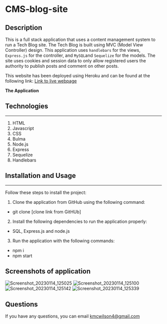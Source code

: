 # CMS-blog-site

## Description

This is a full stack application that uses a content management system to run a Tech Blog site. The Tech Blog is built using MVC (Model View Controller) design. This application uses `handlebars` for the views, `Express.js` for the controller, and `MySQL`and `Sequelize` for the models. The site uses cookies and session data to only allow registered users the authority to publish posts and comment on other posts. 

This website has been deployed using Heroku and can be found at the following link:
[Link to live webpage](https://pacific-forest-66625.herokuapp.com/)

**The Application**
## Technologies
---
1. HTML
2. Javascript
3. CSS
4. Bulma
5. Node.js
6. Express
7. Sequelize
8. Handlebars

## Installation and Usage
---

Follow these steps to install the project:
1. Clone the application from GitHub using the following command:
* git clone [clone link from GitHUb]

2. Install the following dependencies to run the application properly:
* SQL, Express.js and node.js

3. Run the application with the following commands:
* npm i
* npm start

## Screenshots of application

![Screenshot_20230114_125025](https://user-images.githubusercontent.com/110554091/212488441-b54c2549-4a71-49e4-8f56-63b06e0a7320.png)
![Screenshot_20230114_125100](https://user-images.githubusercontent.com/110554091/212488596-aa25c136-44d2-4748-b9e3-352551a26167.png)
![Screenshot_20230114_125142](https://user-images.githubusercontent.com/110554091/212488475-df1db0ce-c722-47f4-9343-cf133c60fa4a.png)
![Screenshot_20230114_125339](https://user-images.githubusercontent.com/110554091/212488477-00da90a2-bae6-4e2a-8600-9ad01539cf79.png)

## Questions
If you have any questions, you can email [kmcwilson4@gmail.com](mailto:kmcwilson4@gmail.com)

